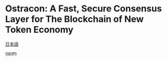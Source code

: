 # Ostracon: A Fast, Secure Consensus Layer for The Blockchain of New Token Economy

[日本語](index_ja.md)

(WIP)
